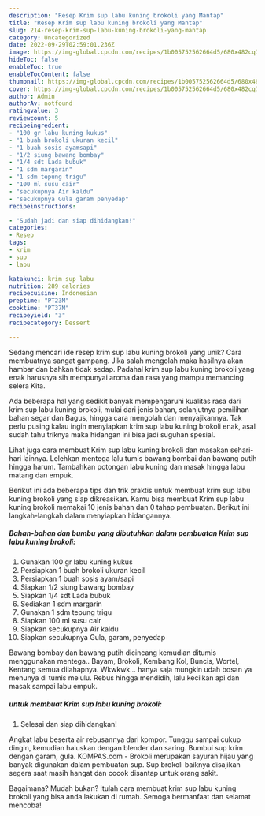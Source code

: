 ```yaml
---
description: "Resep Krim sup labu kuning brokoli yang Mantap"
title: "Resep Krim sup labu kuning brokoli yang Mantap"
slug: 214-resep-krim-sup-labu-kuning-brokoli-yang-mantap
category: Uncategorized
date: 2022-09-29T02:59:01.236Z
image: https://img-global.cpcdn.com/recipes/1b005752562664d5/680x482cq70/krim-sup-labu-kuning-brokoli-foto-resep-utama.jpg
hideToc: false
enableToc: true
enableTocContent: false
thumbnail: https://img-global.cpcdn.com/recipes/1b005752562664d5/680x482cq70/krim-sup-labu-kuning-brokoli-foto-resep-utama.jpg
cover: https://img-global.cpcdn.com/recipes/1b005752562664d5/680x482cq70/krim-sup-labu-kuning-brokoli-foto-resep-utama.jpg
author: Admin
authorAv: notfound
ratingvalue: 3
reviewcount: 5
recipeingredient:
- "100 gr labu kuning kukus"
- "1 buah brokoli ukuran kecil"
- "1 buah sosis ayamsapi"
- "1/2 siung bawang bombay"
- "1/4 sdt Lada bubuk"
- "1 sdm margarin"
- "1 sdm tepung trigu"
- "100 ml susu cair"
- "secukupnya Air kaldu"
- "secukupnya Gula garam penyedap"
recipeinstructions:

- "Sudah jadi dan siap dihidangkan!"
categories:
- Resep
tags:
- krim
- sup
- labu

katakunci: krim sup labu 
nutrition: 289 calories
recipecuisine: Indonesian
preptime: "PT23M"
cooktime: "PT37M"
recipeyield: "3"
recipecategory: Dessert

---
```





Sedang mencari ide resep krim sup labu kuning brokoli yang unik? Cara membuatnya sangat gampang. Jika salah mengolah maka hasilnya akan hambar dan bahkan tidak sedap. Padahal krim sup labu kuning brokoli yang enak harusnya sih mempunyai aroma dan rasa yang mampu memancing selera Kita.





Ada beberapa hal yang sedikit banyak mempengaruhi kualitas rasa dari krim sup labu kuning brokoli, mulai dari jenis bahan, selanjutnya pemilihan bahan segar dan Bagus, hingga cara mengolah dan menyajikannya. Tak perlu pusing kalau ingin menyiapkan krim sup labu kuning brokoli enak,      asal sudah tahu triknya maka hidangan ini bisa jadi suguhan spesial.














Lihat juga cara membuat Krim sup labu kuning brokoli dan masakan sehari-hari lainnya. Lelehkan mentega lalu tumis bawang bombai dan bawang putih hingga harum. Tambahkan potongan labu kuning dan masak hingga labu matang dan empuk.






Berikut ini ada beberapa tips dan trik praktis untuk membuat krim sup labu kuning brokoli yang siap dikreasikan. Kamu bisa membuat Krim sup labu kuning brokoli memakai 10 jenis bahan dan 0 tahap pembuatan. Berikut ini langkah-langkah dalam menyiapkan hidangannya.

<!--inarticleads1-->

##### Bahan-bahan dan bumbu yang dibutuhkan dalam pembuatan Krim sup labu kuning brokoli:

1. Gunakan 100 gr labu kuning kukus
1. Persiapkan 1 buah brokoli ukuran kecil
1. Persiapkan 1 buah sosis ayam/sapi
1. Siapkan 1/2 siung bawang bombay
1. Siapkan 1/4 sdt Lada bubuk
1. Sediakan 1 sdm margarin
1. Gunakan 1 sdm tepung trigu
1. Siapkan 100 ml susu cair
1. Siapkan secukupnya Air kaldu
1. Siapkan secukupnya Gula, garam, penyedap


Bawang bombay dan bawang putih dicincang kemudian ditumis menggunakan mentega.. Bayam, Brokoli, Kembang Kol, Buncis, Wortel, Kentang semua dilahapnya. Wkwkwk… hanya saja mungkin udah bosan ya menunya di tumis melulu. Rebus hingga mendidih, lalu kecilkan api dan masak sampai labu empuk. 

<!--inarticleads2-->

#####  untuk membuat Krim sup labu kuning brokoli:


1. Selesai dan siap dihidangkan!

Angkat labu beserta air rebusannya dari kompor. Tunggu sampai cukup dingin, kemudian haluskan dengan blender dan saring. Bumbui sup krim dengan garam, gula. KOMPAS.com - Brokoli merupakan sayuran hijau yang banyak digunakan dalam pembuatan sup. Sup brokoli baiknya disajikan segera saat masih hangat dan cocok disantap untuk orang sakit. 

Bagaimana? Mudah bukan? Itulah cara membuat krim sup labu kuning brokoli yang bisa anda lakukan di rumah. Semoga bermanfaat dan selamat mencoba!
